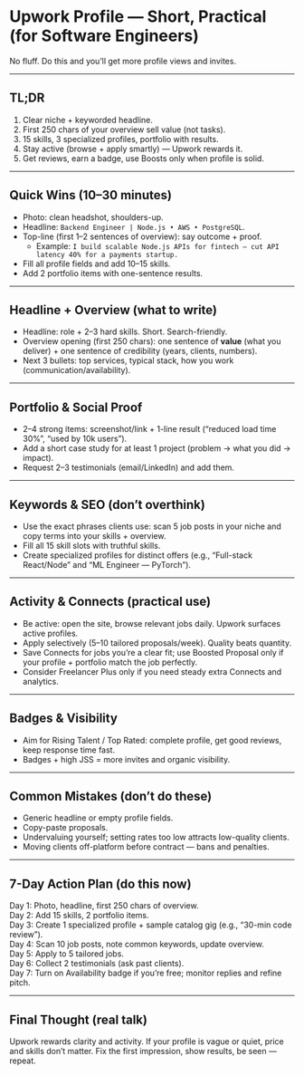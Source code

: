 # Upwork Profile — Short, Practical (for Software Engineers)

No fluff. Do this and you’ll get more profile views and invites.

---

## TL;DR
1. Clear niche + keyworded headline.  
2. First 250 chars of your overview sell value (not tasks).  
3. 15 skills, 3 specialized profiles, portfolio with results.  
4. Stay active (browse + apply smartly) — Upwork rewards it.  
5. Get reviews, earn a badge, use Boosts only when profile is solid.

---

## Quick Wins (10–30 minutes)
- Photo: clean headshot, shoulders-up.  
- Headline: `Backend Engineer | Node.js • AWS • PostgreSQL`.  
- Top-line (first 1–2 sentences of overview): say outcome + proof.  
  - Example: `I build scalable Node.js APIs for fintech — cut API latency 40% for a payments startup.`  
- Fill all profile fields and add 10–15 skills.  
- Add 2 portfolio items with one-sentence results.

---

## Headline + Overview (what to write)
- Headline: role + 2–3 hard skills. Short. Search-friendly.  
- Overview opening (first 250 chars): one sentence of **value** (what you deliver) + one sentence of credibility (years, clients, numbers).  
- Next 3 bullets: top services, typical stack, how you work (communication/availability).

---

## Portfolio & Social Proof
- 2–4 strong items: screenshot/link + 1-line result (“reduced load time 30%”, “used by 10k users”).  
- Add a short case study for at least 1 project (problem → what you did → impact).  
- Request 2–3 testimonials (email/LinkedIn) and add them.

---

## Keywords & SEO (don’t overthink)
- Use the exact phrases clients use: scan 5 job posts in your niche and copy terms into your skills + overview.  
- Fill all 15 skill slots with truthful skills.  
- Create specialized profiles for distinct offers (e.g., “Full-stack React/Node” and “ML Engineer — PyTorch”).

---

## Activity & Connects (practical use)
- Be active: open the site, browse relevant jobs daily. Upwork surfaces active profiles.  
- Apply selectively (5–10 tailored proposals/week). Quality beats quantity.  
- Save Connects for jobs you’re a clear fit; use Boosted Proposal only if your profile + portfolio match the job perfectly.  
- Consider Freelancer Plus only if you need steady extra Connects and analytics.

---

## Badges & Visibility
- Aim for Rising Talent / Top Rated: complete profile, get good reviews, keep response time fast.  
- Badges + high JSS = more invites and organic visibility.

---

## Common Mistakes (don’t do these)
- Generic headline or empty profile fields.  
- Copy-paste proposals.  
- Undervaluing yourself; setting rates too low attracts low-quality clients.  
- Moving clients off-platform before contract — bans and penalties.

---

## 7-Day Action Plan (do this now)
Day 1: Photo, headline, first 250 chars of overview.  
Day 2: Add 15 skills, 2 portfolio items.  
Day 3: Create 1 specialized profile + sample catalog gig (e.g., “30-min code review”).  
Day 4: Scan 10 job posts, note common keywords, update overview.  
Day 5: Apply to 5 tailored jobs.  
Day 6: Collect 2 testimonials (ask past clients).  
Day 7: Turn on Availability badge if you’re free; monitor replies and refine pitch.

---

## Final Thought (real talk)
Upwork rewards clarity and activity. If your profile is vague or quiet, price and skills don’t matter. Fix the first impression, show results, be seen — repeat.
